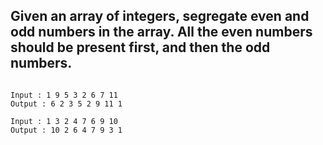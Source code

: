 ## Given an array of integers, segregate even and odd numbers in the array. All the even numbers should be present first, and then the odd numbers.
```

Input : 1 9 5 3 2 6 7 11
Output : 6 2 3 5 2 9 11 1

Input : 1 3 2 4 7 6 9 10
Output : 10 2 6 4 7 9 3 1
```
